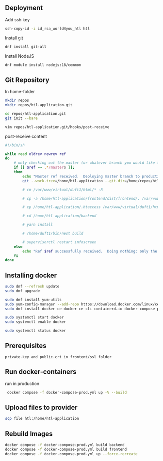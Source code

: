 ## Deployment

Add ssh key
```sh
ssh-copy-id -i id_rsa_world4you_htl htl

```

Install git
```sh
dnf install git-all
```

Install NodeJS
```sh
dnf module install nodejs:18/common
```

## Git Repository
In home-folder
```bash
mkdir repos
mkdir repos/htl-application.git

cd repos/htl-application.git
git init --bare

vim repos/htl-application.git/hooks/post-receive
```

post-receive content
```sh
#!/bin/sh

while read oldrev newrev ref
do
    # only checking out the master (or whatever branch you would like to deploy)
    if [[ $ref =~ .*/master$ ]];
    then
        echo "Master ref received.  Deploying master branch to production"
        git --work-tree=/home/htl-application --git-dir=/home/repos/htl-application.git/ checkout -f

        # rm /var/www/virtual/duft1/html/* -R

        # cp -a /home/htl-application/frontend/dist/frontend/. /var/www/virtual/duft1/html/

        # cp /home/htl-application/.htaccess /var/www/virtual/duft1/html/.htaccess

        # cd /home/htl-application/backend

        # yarn install

        # /home/duft1/bin/nest build

        # supervisorctl restart infoscreen
    else
        echo "Ref $ref successfully received.  Doing nothing: only the master branch may be deployed on this server."
    fi
done
```

## Installing docker
```sh
sudo dnf --refresh update
sudo dnf upgrade

sudo dnf install yum-utils
sudo yum-config-manager --add-repo https://download.docker.com/linux/centos/docker-ce.repo
sudo dnf install docker-ce docker-ce-cli containerd.io docker-compose-plugin

sudo systemctl start docker
sudo systemctl enable docker

sudo systemctl status docker
```

## Prerequisites
    private.key and public.crt in frontent/ssl folder

## Run docker-containers

run in production
```sh
 docker compose -f docker-compose-prod.yml up -V --build
```

## Upload files to provider
```sh
scp file htl:/home/htl-application
```

## Rebuild Images
```sh
docker compose -f docker-compose-prod.yml build backend
docker compose -f docker-compose-prod.yml build frontend
docker compose -f docker-compose-prod.yml up --force-recreate
```
